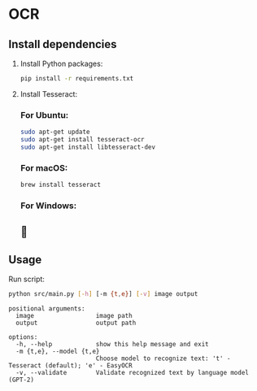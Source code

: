 # OCR

## Install dependencies

1. Install Python packages:

    ```sh
    pip install -r requirements.txt
    ```

2. Install Tesseract:

    ### For Ubuntu:

    ```sh
    sudo apt-get update
    sudo apt-get install tesseract-ocr
    sudo apt-get install libtesseract-dev
    ```

    ### For macOS:

    ```sh
    brew install tesseract
    ```

    ### For Windows:
    ## 🫡
    

## Usage

Run script:

```sh
python src/main.py [-h] [-m {t,e}] [-v] image output
```

```
positional arguments:
  image                 image path
  output                output path

options:
  -h, --help            show this help message and exit
  -m {t,e}, --model {t,e}
                        Choose model to recognize text: 't' - Tesseract (default); 'e' - EasyOCR
  -v, --validate        Validate recognized text by language model (GPT-2)
```
